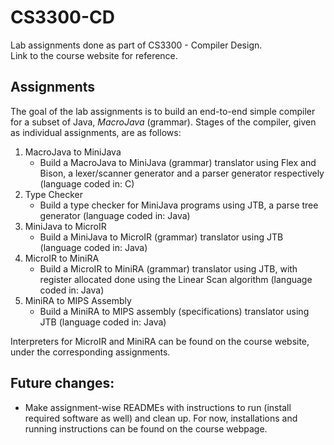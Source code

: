 # CS3300-CD
Lab assignments done as part of CS3300 - Compiler Design. <br>
<a src="https://kcsrk.info/cs3300_m22/">Link</a> to the course website for reference.

## Assignments

The goal of the lab assignments is to build an end-to-end simple compiler for a subset of Java, <em>MacroJava</em> (<a src="https://www.cse.iitm.ac.in/~krishna/cs3300/macrojava-spec.html">grammar</a>). Stages of the compiler, given as individual assignments, are as follows:

1. MacroJava to MiniJava
    - Build a MacroJava to MiniJava (<a src="https://www.cse.iitm.ac.in/~krishna/cs3300/minijava-spec.html">grammar</a>) translator using <a src="https://www.cs.princeton.edu/~appel/modern/c/software/flex/flex.html">Flex</a> and <a src="https://www.gnu.org/software/bison/manual/">Bison</a>, a lexer/scanner generator and a parser generator respectively (language coded in: C)
2. Type Checker
    - Build a type checker for MiniJava programs using <a src="http://compilers.cs.ucla.edu/jtb/">JTB</a>, a parse tree generator (language coded in: Java)
3. MiniJava to MicroIR
    - Build a MiniJava to MicroIR (<a src="https://www.cse.iitm.ac.in/~krishna/cs3300/microIR.html">grammar</a>) translator using JTB (language coded in: Java)
4. MicroIR to MiniRA
    - Build a MicroIR to MiniRA (<a src="https://www.cse.iitm.ac.in/~krishna/cs3300/miniRA.html">grammar</a>) translator using JTB, with register allocated done using the <a src="http://web.cs.ucla.edu/~palsberg/course/cs132/linearscan.pdf">Linear Scan algorithm</a> (language coded in: Java)
5. MiniRA to MIPS Assembly
    - Build a MiniRA to MIPS assembly (<a src="https://github.com/kayceesrk/cs3300_m22/blob/main/assets/mips_specifications.md">specifications</a>) translator using JTB (language coded in: Java)

Interpreters for MicroIR and MiniRA can be found on the course website, under the corresponding assignments.

## Future changes:
- Make assignment-wise READMEs with instructions to run (install required software as well) and clean up. For now, installations and running instructions can be found on the course webpage.
